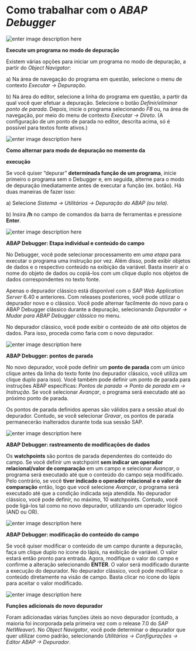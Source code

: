 # **Como trabalhar com o** **_ABAP Debugger_**

![enter image description here](https://raw.githubusercontent.com/emersonleite/abap_praticas/master//clip_image002.png)

**Execute um programa no modo de depuração**

Existem várias opções para iniciar um programa no modo de depuração, a partir do _Object Navigator_:

a) Na área de navegação do programa em questão, selecione o menu de contexto _Executar → Depuração_.

b) Na área do editor, selecione a linha do programa em questão, a partir da qual você quer efetuar a depuração. Selecione o botão _Definir/eliminar ponto de parada_. Depois, inicie o programa selecionando _F8_ ou, na área de navegação, por meio do menu de contexto _Executar → Direto_. (A configuração de um ponto de parada no editor, descrita acima, só é possível para textos fonte ativos.)

![enter image description here](https://raw.githubusercontent.com/emersonleite/abap_praticas/master//clip_image004.png)

**Como alternar para modo de depuração no momento da**

**execução**

Se você quiser “depurar” **determinada função de um programa**, inicie primeiro o programa sem o Debugger e, em seguida, alterne para o modo de depuração imediatamente antes de executar a função (ex. botão). Há duas maneiras de fazer isso:

a) Selecione _Sistema → Utilitários → Depuração do ABAP (ou tela)_.

b) Insira **/h** no campo de comandos da barra de ferramentas e pressione **Enter**.

![enter image description here](https://raw.githubusercontent.com/emersonleite/abap_praticas/master//clip_image006.png)

**ABAP Debugger: Etapa individual e conteúdo do campo**

No Debugger, você pode selecionar processamento em _uma etapa_ para executar o programa uma instrução por vez. Além disso, pode exibir objetos de dados e o respectivo conteúdo na exibição da variável. Basta inserir aí o nome do objeto de dados ou copiá-los com um clique duplo nos objetos de dados correspondentes no texto fonte.

Apenas o depurador clássico está disponível com o _SAP Web Application Server_ 6.40 e anteriores. Com releases posteriores, você pode utilizar o depurador novo e o clássico. Você pode alternar facilmente do novo para o ABAP Debugger clássico durante a depuração, selecionando _Depurador → Mudar para ABAP Debugger clássico_ no menu.

No depurador clássico, você pode exibir o conteúdo de até oito objetos de dados. Para isso, proceda como faria com o novo depurador.

![enter image description here](https://raw.githubusercontent.com/emersonleite/abap_praticas/master//clip_image008.png)

**ABAP Debugger: pontos de parada**

No novo depurador, você pode definir um **ponto de parada** com um único clique antes da linha do texto fonte (no depurador clássico, você utiliza um clique duplo para isso). Você também pode definir um ponto de parada para instruções ABAP específicas: _Pontos de parada → Ponto de parada em → Instrução_. Se você selecionar _Avançar_, o programa será executado até ao próximo ponto de parada.

Os pontos de parada definidos apenas são válidos para a sessão atual do depurador. Contudo, se você selecionar _Gravar_, os pontos de parada permanecerão inalterados durante toda sua sessão SAP.

![enter image description here](https://raw.githubusercontent.com/emersonleite/abap_praticas/master//clip_image010.png)

**ABAP Debugger: rastreamento de modificações de dados**

Os **watchpoints** são pontos de parada dependentes do conteúdo do campo. Se você definir um watchpoint **sem indicar um operador relacional/valor de comparação** em um campo e selecionar _Avançar_, o programa será executado até que o conteúdo do campo seja modificado. Pelo contrário, se você **tiver indicado o operador relacional e o valor de comparação** então, logo que você selecione _Avançar_, o programa será executado até que a condição indicada seja atendida. No depurador clássico, você pode definir, no máximo, 10 watchpoints. Contudo, você pode ligá-los tal como no novo depurador, utilizando um operador lógico (AND ou OR).

![enter image description here](https://raw.githubusercontent.com/emersonleite/abap_praticas/master//clip_image012.png)

**ABAP Debugger: modificação do conteúdo do campo**

Se você quiser modificar o conteúdo de um campo durante a depuração, faça um clique duplo no ícone do lápis, na exibição de variável. O valor estará então pronto para entrada. Agora, modifique o valor do campo e confirme a alteração selecionando **ENTER**. O valor será modificado durante a execução do depurador. No depurador clássico, você pode modificar o conteúdo diretamente na visão de campo. Basta clicar no ícone do lápis para aceitar o valor modificado.

![enter image description here](https://raw.githubusercontent.com/emersonleite/abap_praticas/master//clip_image014.png)

**Funções adicionais do novo depurador**

Foram adicionadas várias funções úteis ao novo depurador (contudo, a maioria foi incorporada pela primeira vez com o release 7.0 do _SAP NetWeaver_). No _Object Navigator_, você pode determinar o depurador que quer utilizar como padrão, selecionando _Utilitários → Configurações → Editor ABAP → Depurador_.
<!--stackedit_data:
eyJoaXN0b3J5IjpbNTQ3NjczNjEwXX0=
-->